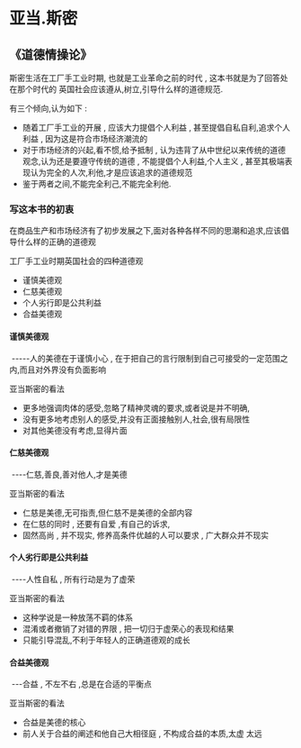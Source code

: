 # 亚当.斯密

## 《道德情操论》

斯密生活在工厂手工业时期, 也就是工业革命之前的时代 , 这本书就是为了回答处在那个时代的 英国社会应该遵从,树立,引导什么样的道德规范.

有三个倾向,认为如下 :

+ 随着工厂手工业的开展 , 应该大力提倡个人利益 , 甚至提倡自私自利,追求个人利益 , 因为这是符合市场经济潮流的
+ 对于市场经济的兴起,看不惯,给予抵制 , 认为违背了从中世纪以来传统的道德观念,认为还是要遵守传统的道德 , 不能提倡个人利益,个人主义 , 甚至其极端表现认为完全的人次,利他,才是应该追求的道德规范
+ 鉴于两者之间,不能完全利己,不能完全利他.

### 写这本书的初衷

在商品生产和市场经济有了初步发展之下,面对各种各样不同的思潮和追求,应该倡导什么样的正确的道德观



工厂手工业时期英国社会的四种道德观

+ 谨慎美德观
+ 仁慈美德观
+ 个人劣行即是公共利益
+ 合益美德观

#### 谨慎美德观

​		-----人的美德在于谨慎小心 , 在于把自己的言行限制到自己可接受的一定范围之内,而且对外界没有负面影响

亚当斯密的看法

+ 更多地强调肉体的感受,忽略了精神灵魂的要求,或者说是并不明确,
+ 没有更多地考虑别人的感受,并没有正面接触别人,社会,很有局限性
+ 对其他美德没有考虑,显得片面

#### 仁慈美德观

​		----仁慈,善良,善对他人,才是美德

亚当斯密的看法

+ 仁慈是美德,无可指责,但仁慈不是美德的全部内容
+ 在仁慈的同时 , 还要有自爱 ,有自己的诉求,
+ 固然高尚 , 并不现实, 修养高条件优越的人可以要求 , 广大群众并不现实



#### 个人劣行即是公共利益

​		----人性自私 , 所有行动是为了虚荣 

亚当斯密的看法

+ 这种学说是一种放荡不羁的体系
+ 混淆或者撤销了对错的界限 , 把一切归于虚荣心的表现和结果
+ 只能引导混乱,不利于年轻人的正确道德观的成长

#### 合益美德观

​		---合益 , 不左不右 ,总是在合适的平衡点

亚当斯密的看法

+ 合益是美德的核心
+ 前人关于合益的阐述和他自己大相径庭 , 不构成合益的本质,太虚 太远

